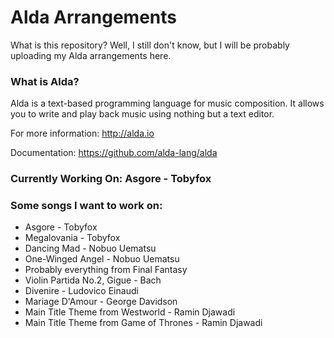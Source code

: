 # Alda Arrangements
What is this repository? Well, I still don't know, but I will be probably uploading my Alda arrangements here.

### What is Alda?

Alda is a text-based programming language for music composition. It allows you to write and play back music using nothing but a text editor.

For more information:
http://alda.io

Documentation: https://github.com/alda-lang/alda


### Currently Working On: Asgore - Tobyfox

### Some songs I want to work on:

* Asgore - Tobyfox
* Megalovania - Tobyfox
* Dancing Mad - Nobuo Uematsu
* One-Winged Angel - Nobuo Uematsu
* Probably everything from Final Fantasy
* Violin Partida No.2, Gigue - Bach
* Divenire - Ludovico Einaudi
* Mariage D'Amour - George Davidson
* Main Title Theme from Westworld - Ramin Djawadi
* Main Title Theme from Game of Thrones - Ramin Djawadi
